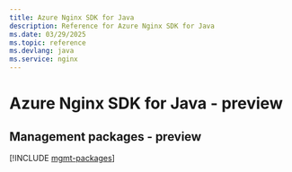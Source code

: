 ```yaml
---
title: Azure Nginx SDK for Java
description: Reference for Azure Nginx SDK for Java
ms.date: 03/29/2025
ms.topic: reference
ms.devlang: java
ms.service: nginx
---
```

# Azure Nginx SDK for Java - preview

## Management packages - preview
[!INCLUDE [mgmt-packages](nginx-mgmt-index.md)]